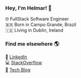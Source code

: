 ### Hey, I'm Helmar! 👋

🤓 FullStack Software Engineer <br>
🇧🇷 Born in Campo Grande, Brazil <br>
🇮🇪 Living in Dublin, Ireland

### Find me elsewhere 🌎

💼  [LinkedIn](https://www.linkedin.com/in/helmarjunior) <br>
💻  [StackOverflow](https://stackoverflow.com/cv/helmarjunior) <br>
📝  [Tech Blog](https://dev.to/helmarjunior)
